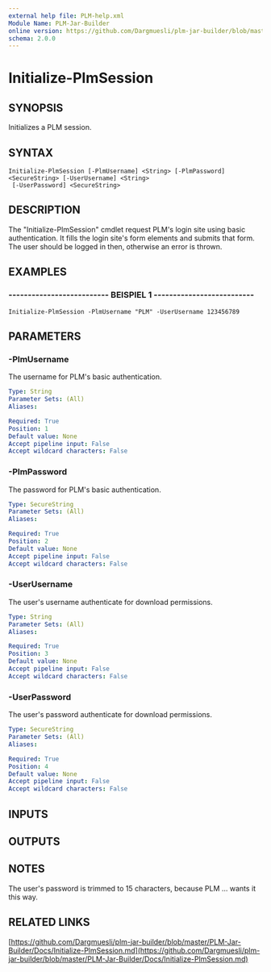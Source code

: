 ```yaml
---
external help file: PLM-help.xml
Module Name: PLM-Jar-Builder
online version: https://github.com/Dargmuesli/plm-jar-builder/blob/master/PLM-Jar-Builder/Docs/Initialize-PlmSession.md
schema: 2.0.0
---
```


# Initialize-PlmSession

## SYNOPSIS
Initializes a PLM session.

## SYNTAX

```
Initialize-PlmSession [-PlmUsername] <String> [-PlmPassword] <SecureString> [-UserUsername] <String>
 [-UserPassword] <SecureString>
```

## DESCRIPTION
The "Initialize-PlmSession" cmdlet request PLM's login site using basic authentication.
It fills the login site's form elements and submits that form.
The user should be logged in then, otherwise an error is thrown.

## EXAMPLES

### -------------------------- BEISPIEL 1 --------------------------
```
Initialize-PlmSession -PlmUsername "PLM" -UserUsername 123456789
```

## PARAMETERS

### -PlmUsername
The username for PLM's basic authentication.

```yaml
Type: String
Parameter Sets: (All)
Aliases: 

Required: True
Position: 1
Default value: None
Accept pipeline input: False
Accept wildcard characters: False
```

### -PlmPassword
The password for PLM's basic authentication.

```yaml
Type: SecureString
Parameter Sets: (All)
Aliases: 

Required: True
Position: 2
Default value: None
Accept pipeline input: False
Accept wildcard characters: False
```

### -UserUsername
The user's username authenticate for download permissions.

```yaml
Type: String
Parameter Sets: (All)
Aliases: 

Required: True
Position: 3
Default value: None
Accept pipeline input: False
Accept wildcard characters: False
```

### -UserPassword
The user's password authenticate for download permissions.

```yaml
Type: SecureString
Parameter Sets: (All)
Aliases: 

Required: True
Position: 4
Default value: None
Accept pipeline input: False
Accept wildcard characters: False
```

## INPUTS

## OUTPUTS

## NOTES
The user's password is trimmed to 15 characters, because PLM ...
wants it this way.

## RELATED LINKS

[https://github.com/Dargmuesli/plm-jar-builder/blob/master/PLM-Jar-Builder/Docs/Initialize-PlmSession.md](https://github.com/Dargmuesli/plm-jar-builder/blob/master/PLM-Jar-Builder/Docs/Initialize-PlmSession.md)


